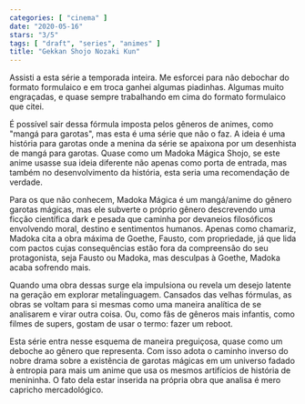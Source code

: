 ```yaml
---
categories: [ "cinema" ]
date: "2020-05-16"
stars: "3/5"
tags: [ "draft", "series", "animes" ]
title: "Gekkan Shojo Nozaki Kun"
---
```

Assisti a esta série a temporada inteira. Me esforcei para não debochar do formato formulaico e em troca ganhei algumas piadinhas. Algumas muito engraçadas, e quase sempre trabalhando em cima do formato formulaico que citei.

É possível sair dessa fórmula imposta pelos gêneros de animes, como "mangá para garotas", mas esta é uma série que não o faz. A ideia é uma história para garotas onde a menina da série se apaixona por um desenhista de mangá para garotas. Quase como um Madoka Mágica Shojo, se este anime usasse sua ideia diferente não apenas como porta de entrada, mas também no desenvolvimento da história, esta seria uma recomendação de verdade.

Para os que não conhecem, Madoka Mágica é um mangá/anime do gênero garotas mágicas, mas ele subverte o próprio gênero descrevendo uma ficção científica dark e pesada que caminha por devaneios filosóficos envolvendo moral, destino e sentimentos humanos. Apenas como chamariz, Madoka cita a obra máxima de Goethe, Fausto, com propriedade, já que lida com pactos cujas consequências estão fora da compreensão do seu protagonista, seja Fausto ou Madoka, mas desculpas à Goethe, Madoka acaba sofrendo mais.

Quando uma obra dessas surge ela impulsiona ou revela um desejo latente na geração em explorar metalinguagem. Cansados das velhas fórmulas, as obras se voltam para si mesmas como uma maneira analítica de se analisarem e virar outra coisa. Ou, como fãs de gêneros mais infantis, como filmes de supers, gostam de usar o termo: fazer um reboot.

Esta série entra nesse esquema de maneira preguiçosa, quase como um deboche ao gênero que representa. Com isso adota o caminho inverso do nobre drama sobre a existência de garotas mágicas em um universo fadado à entropia para mais um anime que usa os mesmos artifícios de história de menininha. O fato dela estar inserida na própria obra que analisa é mero capricho mercadológico.
